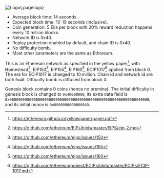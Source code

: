 ![Logo](/uploads/logo.png "Logo"){.pagelogo}
<!-- TITLE: Technical Informations -->
<!-- SUBTITLE: Ellaism - A stable network with no premine and no dev fees -->

* Average block time: 14 seconds.
* Expected block time: 10-19 seconds (inclusive).
* Coin generation: 5 Ella per block with 20% reward reduction happens every 10 million blocks.
* Network ID is 0x40.
* Replay protection enabled by default, and chain ID is 0x40.
* No difficulty bomb.
* Most other parameters are the same as Ethereum.

This is an Ethereum network as specified in the yellow paper[^1], with Homestead[^2], EIP150[^3], EIP155[^4], EIP160[^5], ECIP1017[^6]
applied from block 0. 
The era for ECIP1017 is changed to 10 million. Chain id and network id are both `0x40`. Difficulty bomb is diffused from block 0.

Genesis block contains 0 coins (hence no premine). The initial difficulty in genesis block is changed to `0x40000000`, its extra data field is
`0x0000000000000000000000000000000000000000000000000000000000000000`, and its initial nonce is `0x0000000000000040`.
[^1]: https://ethereum.github.io/yellowpaper/paper.pdf
[^2]: https://github.com/ethereum/EIPs/blob/master/EIPS/eip-2.md
[^3]: https://github.com/ethereum/eips/issues/150
[^4]: https://github.com/ethereum/eips/issues/155
[^5]: https://github.com/ethereum/eips/issues/160
[^6]: https://github.com/ethereumproject/ECIPs/blob/master/ECIPs/ECIP-1017.md
